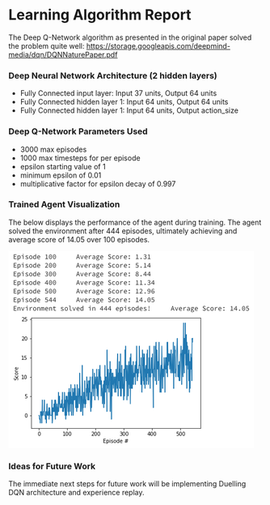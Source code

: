 # Learning Algorithm Report
The Deep Q-Network algorithm as presented in the original paper solved the problem quite well: https://storage.googleapis.com/deepmind-media/dqn/DQNNaturePaper.pdf

### Deep Neural Network Architecture (2 hidden layers)
* Fully Connected input layer: Input 37 units, Output 64 units
* Fully Connected hidden layer 1: Input 64 units, Output 64 units
* Fully Connected hidden layer 1: Input 64 units, Output action_size

### Deep Q-Network Parameters Used
* 3000 max episodes
* 1000 max timesteps for per episode
* epsilon starting value of 1
* minimum epsilon of 0.01
* multiplicative factor for epsilon decay of 0.997

### Trained Agent Visualization
The below displays the performance of the agent during training. The agent solved the environment after 444 episodes, ultimately achieving and average score of 14.05 over 100 episodes.

![results](trained_agent.png)

### Ideas for Future Work
The immediate next steps for future work will be implementing Duelling DQN architecture and experience replay.
